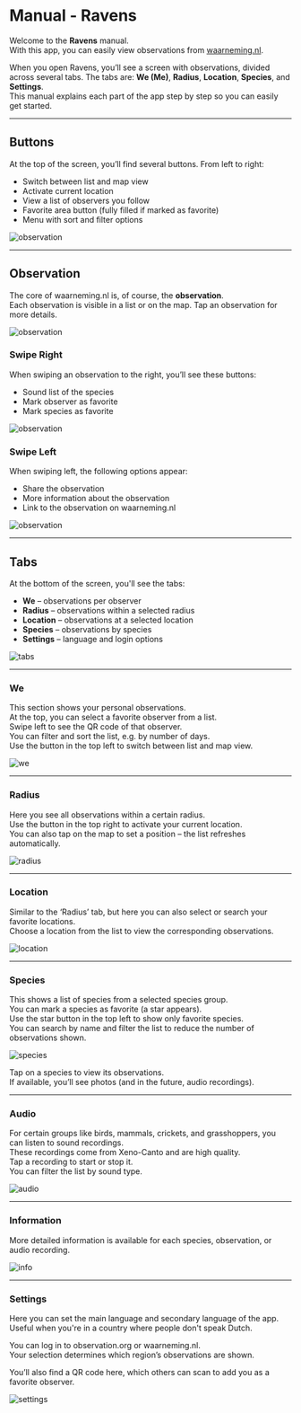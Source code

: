 # Manual - Ravens

Welcome to the **Ravens** manual.  
With this app, you can easily view observations from [waarneming.nl](https://waarneming.nl).

When you open Ravens, you’ll see a screen with observations, divided across several tabs. The tabs are: **We (Me)**, **Radius**, **Location**, **Species**, and **Settings**.  
This manual explains each part of the app step by step so you can easily get started.

---

## Buttons

At the top of the screen, you’ll find several buttons. From left to right:

- Switch between list and map view  
- Activate current location  
- View a list of observers you follow  
- Favorite area button (fully filled if marked as favorite)  
- Menu with sort and filter options  

![observation](./images/buttons.png)

---

## Observation

The core of waarneming.nl is, of course, the **observation**.  
Each observation is visible in a list or on the map. Tap an observation for more details.

![observation](./images/obs.png)

### Swipe Right

When swiping an observation to the right, you’ll see these buttons:

- Sound list of the species  
- Mark observer as favorite  
- Mark species as favorite  

![observation](./images/obsSwipeRight.png)

### Swipe Left

When swiping left, the following options appear:

- Share the observation  
- More information about the observation  
- Link to the observation on waarneming.nl  

![observation](./images/obsSwipeLeft.png)

---

## Tabs

At the bottom of the screen, you'll see the tabs:

- **We** – observations per observer  
- **Radius** – observations within a selected radius  
- **Location** – observations at a selected location  
- **Species** – observations by species  
- **Settings** – language and login options  

![tabs](./images/tabsView.png)

---

### We

This section shows your personal observations.  
At the top, you can select a favorite observer from a list.  
Swipe left to see the QR code of that observer.  
You can filter and sort the list, e.g. by number of days.  
Use the button in the top left to switch between list and map view.

![we](./images/viewsObservers.png)

---

### Radius

Here you see all observations within a certain radius.  
Use the button in the top right to activate your current location.  
You can also tap on the map to set a position – the list refreshes automatically.

![radius](./images/viewsRadius.png)

---

### Location

Similar to the ‘Radius’ tab, but here you can also select or search your favorite locations.  
Choose a location from the list to view the corresponding observations.

![location](./images/viewsLocation.png)

---

### Species

This shows a list of species from a selected species group.  
You can mark a species as favorite (a star appears).  
Use the star button in the top left to show only favorite species.  
You can search by name and filter the list to reduce the number of observations shown.

![species](./images/viewsSpecies.png)

Tap on a species to view its observations.  
If available, you’ll see photos (and in the future, audio recordings).

---

### Audio

For certain groups like birds, mammals, crickets, and grasshoppers, you can listen to sound recordings.  
These recordings come from Xeno-Canto and are high quality.  
Tap a recording to start or stop it.  
You can filter the list by sound type.

![audio](./images/viewsAudio.png)

---

### Information

More detailed information is available for each species, observation, or audio recording.

![info](./images/viewsInfo.png)

---

### Settings

Here you can set the main language and secondary language of the app.  
Useful when you're in a country where people don't speak Dutch.

You can log in to observation.org or waarneming.nl.  
Your selection determines which region’s observations are shown.

You’ll also find a QR code here, which others can scan to add you as a favorite observer.

![settings](./images/viewsSetting.png)